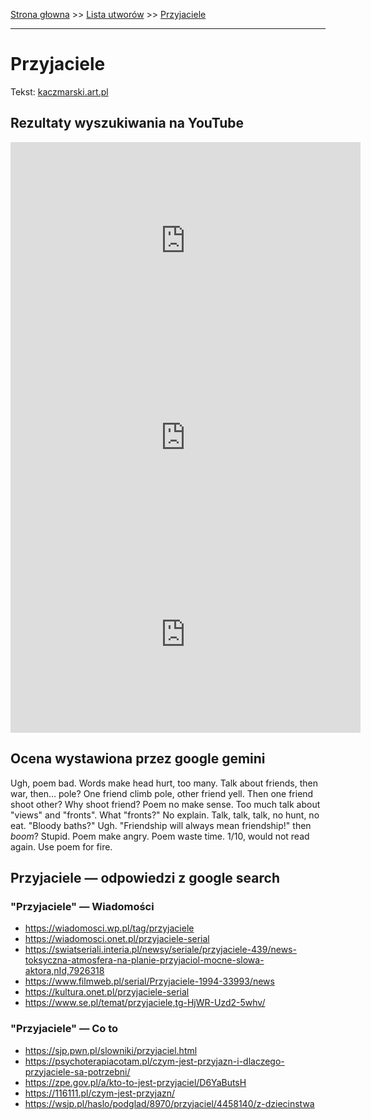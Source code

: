 [Strona głowna](../index.md) >> [Lista utworów](../list.md) >> [Przyjaciele](491.md)

---

# Przyjaciele

Tekst: [kaczmarski.art.pl](https://www.kaczmarski.art.pl/tworczosc/wiersze/przyjaciele/)

## Rezultaty wyszukiwania na YouTube

<iframe width="560" height="315" src="https://www.youtube.com/embed/a8pFEEiSFPU?si=IdontcarewhotheIRSsendsImnotpayingtaxes" title="YouTube video player" frameborder="0" allow="accelerometer; autoplay; clipboard-write; encrypted-media; gyroscope; picture-in-picture; web-share" referrerpolicy="strict-origin-when-cross-origin" allowfullscreen></iframe>

<iframe width="560" height="315" src="https://www.youtube.com/embed/uAB3GS0E_m4?si=IdontcarewhotheIRSsendsImnotpayingtaxes" title="YouTube video player" frameborder="0" allow="accelerometer; autoplay; clipboard-write; encrypted-media; gyroscope; picture-in-picture; web-share" referrerpolicy="strict-origin-when-cross-origin" allowfullscreen></iframe>

<iframe width="560" height="315" src="https://www.youtube.com/embed/wdvtAFWQusY?si=IdontcarewhotheIRSsendsImnotpayingtaxes" title="YouTube video player" frameborder="0" allow="accelerometer; autoplay; clipboard-write; encrypted-media; gyroscope; picture-in-picture; web-share" referrerpolicy="strict-origin-when-cross-origin" allowfullscreen></iframe>

## Ocena wystawiona przez google gemini

Ugh, poem bad. Words make head hurt, too many. Talk about friends, then war, then... pole? One friend climb pole, other friend yell. Then one friend shoot other? Why shoot friend? Poem no make sense. Too much talk about "views" and "fronts". What "fronts?" No explain. Talk, talk, talk, no hunt, no eat. "Bloody baths?" Ugh. "Friendship will always mean friendship!" then *boom*? Stupid. Poem make angry. Poem waste time. 1/10, would not read again. Use poem for fire.


## Przyjaciele — odpowiedzi z google search

### "Przyjaciele" — Wiadomości

 - <https://wiadomosci.wp.pl/tag/przyjaciele>
 - <https://wiadomosci.onet.pl/przyjaciele-serial>
 - <https://swiatseriali.interia.pl/newsy/seriale/przyjaciele-439/news-toksyczna-atmosfera-na-planie-przyjaciol-mocne-slowa-aktora,nId,7926318>
 - <https://www.filmweb.pl/serial/Przyjaciele-1994-33993/news>
 - <https://kultura.onet.pl/przyjaciele-serial>
 - <https://www.se.pl/temat/przyjaciele,tg-HjWR-Uzd2-5whv/>

### "Przyjaciele" — Co to

 - <https://sjp.pwn.pl/slowniki/przyjaciel.html>
 - <https://psychoterapiacotam.pl/czym-jest-przyjazn-i-dlaczego-przyjaciele-sa-potrzebni/>
 - <https://zpe.gov.pl/a/kto-to-jest-przyjaciel/D6YaButsH>
 - <https://116111.pl/czym-jest-przyjazn/>
 - <https://wsjp.pl/haslo/podglad/8970/przyjaciel/4458140/z-dziecinstwa>

